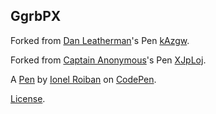 GgrbPX
------


Forked from [Dan Leatherman](http://codepen.io/dleatherman/)'s Pen [kAzgw](http://codepen.io/dleatherman/pen/kAzgw/).

Forked from [Captain Anonymous](http://codepen.io/anon/)'s Pen [XJpLoj](http://codepen.io/anon/pen/XJpLoj/).

A [Pen](http://codepen.io/gist/pen/GgrbPX) by [Ionel Roiban](http://codepen.io/gist) on [CodePen](http://codepen.io/).

[License](http://codepen.io/gist/pen/GgrbPX/license).
